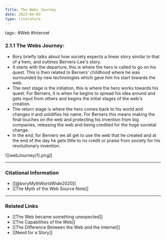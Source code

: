 ```yaml
---
Title: The Webs Journey
date: 2023-04-03
type: literature
---
```

tags:: #Web #Internet

### 2.1.1 The Webs Journey:

-  Bory briefly talks about how society expects a linear story similar to that of a hero, and outlines Berners-Lee's story. 
- It starts with the departure, this is where the hero is called to go on his quest. This is then related to Berners' childhood where he was surrounded by new technologies which gave him his start towards the web. 
- The next stage is the initiation, this is where the hero works towards his quest. For Berners, it is when he begins to spread his idea around and gets input from others and begins the initial stages of the web's creation. 
- The return stage is where the hero comes back to his world and changes it and solidifies his name. For Berners this means making the final touches on the web and protecting his invention from big companies, releasing the web and being credited for the huge societal change.
- In the end, for Berners we all get to use the web that he created and at the end of the day he gets little to no credit or praise from society for his revolutionary invention.

![[webJourney(1).png]]

---
### Citational Information

- [[@boryMythWorldWide2020]]
- [[The Myth of the Web Source Note]]

---

### Related Links
- [[The Web became something unexpected]]
- [[The Capabilities of the Web]]
- [[The Difference Between the Web and the Internet]]
- [[Need for a Story]]